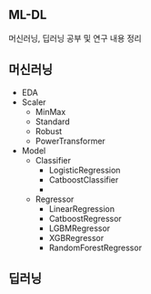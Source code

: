 ## ML-DL
머신러닝, 딥러닝 공부 및 연구 내용 정리

## 머신러닝 
- EDA 
- Scaler
  - MinMax
  - Standard
  - Robust
  - PowerTransformer
- Model
  - Classifier
    - LogisticRegression
    - CatboostClassifier
    - 
  - Regressor
    - LinearRegression
    - CatboostRegressor
    - LGBMRegressor
    - XGBRegressor
    - RandomForestRegressor

## 딥러닝
